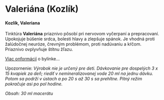 Valeriána (Kozlík)
==================

#### Kozlík, Valeriana

Tinktúra **Valeriána** priaznivo pôsobí pri nervovom vyčerpaní a prepracovaní.
Upokojuje búšenie srdca, bolesti hlavy a zlepšuje spánok. Je vhodná proti
žalúdočnej neuróze, črevným problémom, proti nadúvaniu a kŕčom. Priaznivo
ovplyvňuje štítnu žľazu.

[Viac onformácií](/sip/bylinky/valeriana-lekarska) o bylinke…

Upozornenie: *Výrobok nie je určený pre deti. Dávkovanie pre dospelých 3 x 15
kvapiek za deň; riediť v nemineralizovanej vode 20 ml na jednu dávku. Potom sa
podrží v ústach a po 20 s až 30 s sa prehltne. Pitný režim pokračuje asi po pol
hodine.*

*Obsah: 30 ml macerátu*

